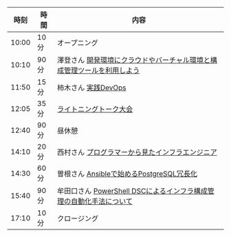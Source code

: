 時刻 | 時間 | 内容
---- | ---- | ----
10:00 | 10分 | オープニング
10:10 | 90分 | 澤登さん [開発環境にクラウドやバーチャル環境と構成管理ツールを利用しよう](#sawanoboly)
11:50 | 15分 | 柿木さん [実践DevOps](#kakigi)
12:05 | 35分 | [ライトニングトーク大会](#lt)
12:40 | 90分 | 昼休憩
14:10 | 20分 | 西村さん [プログラマーから見たインフラエンジニア](#nishimura)
14:30 | 60分 | 曽根さん [Ansibleで始めるPostgreSQL冗長化](#soudai)
15:40 | 90分 | 牟田口さん [PowerShell DSCによるインフラ構成管理の自動化手法について](#mutaguchi)
17:10 | 10分 | クロージング
